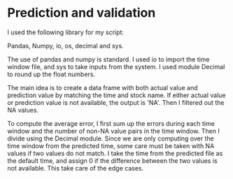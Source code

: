# Prediction and validation

I used the following library for my script:

Pandas, Numpy, io, os, decimal and sys. 

The use of pandas and numpy  is standard. I used io to import the time window file, and sys to take inputs from the system. I used module Decimal to round up the float numbers. 

The main idea is to create a data frame with both actual value and prediction value by matching the time and stock name. If either actual value or prediction value is not available, the output is 'NA'. Then I filtered out the NA values. 

To compute the average error, I first sum up the errors during each time window and the number of non-NA value pairs in the time window. Then I divide using the Decimal module. Since we are only computing over the time window from the predicted time, some care must be taken with NA values if two values do not match. I take the time from the predicted file as the default time, and assign 0 if the difference between the two values is not available. This take care of the edge cases. 

